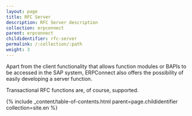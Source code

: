 ```yaml
---
layout: page
title: RFC Server
description: RFC Server description
collection: erpconnect
parent: erpconnect
childidentifier: rfc-server
permalink: /:collection/:path
weight: 3
---
```


Apart from the client functionality that allows function modules or BAPIs to be accessed in the SAP system, ERPConnect also offers the possibility of easily developing a server function.

Transactional RFC functions are, of course, supported. 

{% include _content/table-of-contents.html parent=page.childidentifier collection=site.en %}

